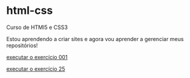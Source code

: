 # html-css
 Curso de HTMl5 e CSS3

Estou aprendendo a criar sites e agora vou aprender a gerenciar meus repositórios!

<a href="https://eliomar-vinicius7.github.io/html-css/exerc%C3%ADcios/ex001/index.html"> executar o exercício 001</a>

<a href="https://github.com/Eliomar-Vinicius7/html-css/blob/main/exercicios/ex025/form003.html">executar o exercício 25</a>